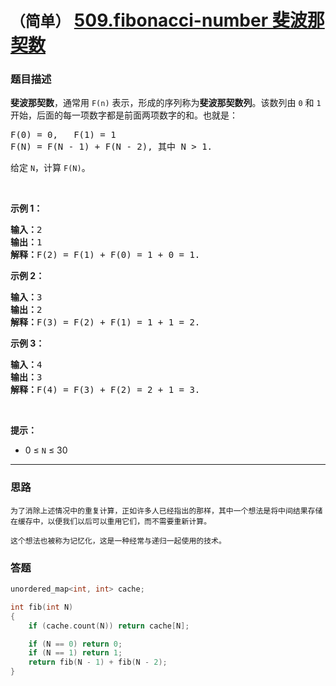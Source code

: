 # `（简单）` [509.fibonacci-number 斐波那契数](https://leetcode-cn.com/problems/fibonacci-number/)

### 题目描述
<p><strong>斐波那契数</strong>，通常用&nbsp;<code>F(n)</code> 表示，形成的序列称为<strong>斐波那契数列</strong>。该数列由&nbsp;<code>0</code> 和 <code>1</code> 开始，后面的每一项数字都是前面两项数字的和。也就是：</p>

<pre>F(0) = 0,&nbsp; &nbsp;F(1)&nbsp;= 1
F(N) = F(N - 1) + F(N - 2), 其中 N &gt; 1.
</pre>

<p>给定&nbsp;<code>N</code>，计算&nbsp;<code>F(N)</code>。</p>

<p>&nbsp;</p>

<p><strong>示例 1：</strong></p>

<pre><strong>输入：</strong>2
<strong>输出：</strong>1
<strong>解释：</strong>F(2) = F(1) + F(0) = 1 + 0 = 1.
</pre>

<p><strong>示例 2：</strong></p>

<pre><strong>输入：</strong>3
<strong>输出：</strong>2
<strong>解释：</strong>F(3) = F(2) + F(1) = 1 + 1 = 2.
</pre>

<p><strong>示例 3：</strong></p>

<pre><strong>输入：</strong>4
<strong>输出：</strong>3
<strong>解释：</strong>F(4) = F(3) + F(2) = 2 + 1 = 3.
</pre>

<p>&nbsp;</p>

<p><strong>提示：</strong></p>

<ul>
	<li>0 ≤ <code>N</code> ≤ 30</li>
</ul>


---
### 思路
```
为了消除上述情况中的重复计算，正如许多人已经指出的那样，其中一个想法是将中间结果存储在缓存中，以便我们以后可以重用它们，而不需要重新计算。

这个想法也被称为记忆化，这是一种经常与递归一起使用的技术。
```

### 答题
``` C++
unordered_map<int, int> cache;

int fib(int N) 
{
	if (cache.count(N)) return cache[N];

	if (N == 0) return 0;
	if (N == 1) return 1;
	return fib(N - 1) + fib(N - 2);
}
```

